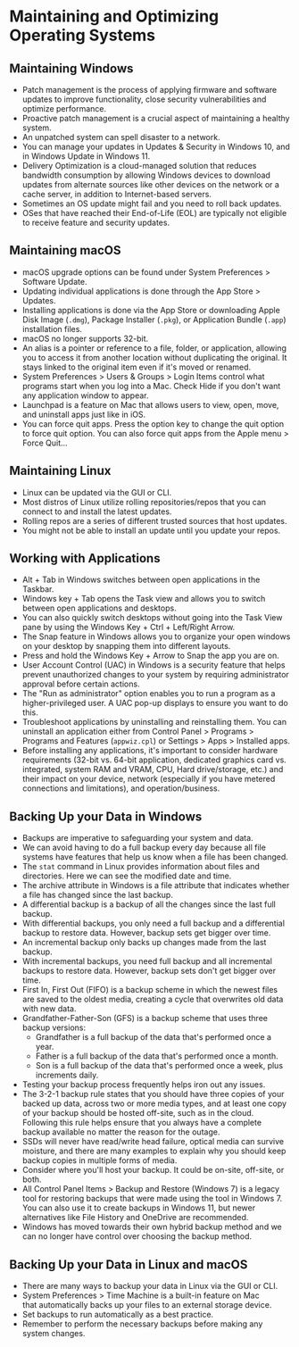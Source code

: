 # Maintaining and Optimizing Operating Systems

## Maintaining Windows
- Patch management is the process of applying firmware and software updates to improve functionality, close security vulnerabilities and optimize performance.
- Proactive patch management is a crucial aspect of maintaining a healthy system.
- An unpatched system can spell disaster to a network.
- You can manage your updates in Updates & Security in Windows 10, and in Windows Update in Windows 11.
- Delivery Optimization is a cloud-managed solution that reduces bandwidth consumption by allowing Windows devices to download updates from alternate sources like other devices on the network or a cache server, in addition to Internet-based servers.
- Sometimes an OS update might fail and you need to roll back updates.
- OSes that have reached their End-of-Life (EOL) are typically not eligible to receive feature and security updates.

## Maintaining macOS
- macOS upgrade options can be found under System Preferences > Software Update.
- Updating individual applications is done through the App Store > Updates.
- Installing applications is done via the App Store or downloading Apple Disk Image (`.dmg`), Package Installer (`.pkg`), or Application Bundle (`.app`) installation files.
- macOS no longer supports 32-bit.
- An alias is a pointer or reference to a file, folder, or application, allowing you to access it from another location without duplicating the original. It stays linked to the original item even if it's moved or renamed.
- System Preferences > Users & Groups > Login Items control what programs start when you log into a Mac. Check Hide if you don't want any application window to appear.
- Launchpad is a feature on Mac that allows users to view, open, move, and uninstall apps just like in iOS.
- You can force quit apps. Press the option key to change the quit option to force quit option. You can also force quit apps from the Apple menu > Force Quit...

## Maintaining Linux
- Linux can be updated via the GUI or CLI.
- Most distros of Linux utilize rolling repositories/repos that you can connect to and install the latest updates.
- Rolling repos are a series of different trusted sources that host updates.
- You might not be able to install an update until you update your repos.

## Working with Applications
- Alt + Tab in Windows switches between open applications in the Taskbar.
- Windows key + Tab opens the Task view and allows you to switch between open applications and desktops.
- You can also quickly switch desktops without going into the Task View pane by using the Windows Key + Ctrl + Left/Right Arrow.
- The Snap feature in Windows allows you to organize your open windows on your desktop by snapping them into different layouts.
- Press and hold the Windows Key + Arrow to Snap the app you are on.
- User Account Control (UAC) in Windows is a security feature that helps prevent unauthorized changes to your system by requiring administrator approval before certain actions.
- The "Run as administrator" option enables you to run a program as a higher-privileged user. A UAC pop-up displays to ensure you want to do this.
- Troubleshoot applications by uninstalling and reinstalling them. You can uninstall an application either from Control Panel > Programs > Programs and Features (`appwiz.cpl`) or Settings > Apps > Installed apps.
- Before installing any applications, it's important to consider hardware requirements (32-bit vs. 64-bit application, dedicated graphics card vs. integrated, system RAM and VRAM, CPU, Hard drive/storage, etc.) and their impact on your device, network (especially if you have metered connections and limitations), and operation/business.

## Backing Up your Data in Windows
- Backups are imperative to safeguarding your system and data.
- We can avoid having to do a full backup every day because all file systems have features that help us know when a file has been changed.
- The `stat` command in Linux provides information about files and directories. Here we can see the modified date and time.
- The archive attribute in Windows is a file attribute that indicates whether a file has changed since the last backup.
- A differential backup is a backup of all the changes since the last full backup.
- With differential backups, you only need a full backup and a differential backup to restore data. However, backup sets get bigger over time.
- An incremental backup only backs up changes made from the last backup.
- With incremental backups, you need full backup and all incremental backups to restore data. However, backup sets don't get bigger over time.
- First In, First Out (FIFO) is a backup scheme in which the newest files are saved to the oldest media, creating a cycle that overwrites old data with new data.
- Grandfather-Father-Son (GFS) is a backup scheme that uses three backup versions:
	- Grandfather is a full backup of the data that's performed once a year.
	- Father is a full backup of the data that's performed once a month.
	- Son is a full backup of the data that's performed once a week, plus increments daily.
- Testing your backup process frequently helps iron out any issues.
- The 3-2-1 backup rule states that you should have three copies of your backed up data, across two or more media types, and at least one copy of your backup should be hosted off-site, such as in the cloud. Following this rule helps ensure that you always have a complete backup available no matter the reason for the outage.
- SSDs will never have read/write head failure, optical media can survive moisture, and there are many examples to explain why you should keep backup copies in multiple forms of media.
- Consider where you'll host your backup. It could be on-site, off-site, or both.
- All Control Panel Items > Backup and Restore (Windows 7) is a legacy tool for restoring backups that were made using the tool in Windows 7. You can also use it to create backups in Windows 11, but newer alternatives like File History and OneDrive are recommended.
- Windows has moved towards their own hybrid backup method and we can no longer have control over choosing the backup method.

## Backing Up your Data in Linux and macOS
- There are many ways to backup your data in Linux via the GUI or CLI.
- System Preferences > Time Machine is a built-in feature on Mac that automatically backs up your files to an external storage device.
- Set backups to run automatically as a best practice.
- Remember to perform the necessary backups before making any system changes.